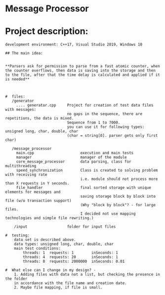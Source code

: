 # Message Processor


# Project description:
	development environment: C++17, Visual Studio 2019, Windows 10
	
	## The main idea:


	**Parsers ask for permission to parse from a fast atomic counter, when the counter overflows, then data is saving into the storage and then to the file, after that the time delay is calculated and applied if it is needed**

	
	
	#  files:
	   /generator
	     .... generator.cpp     Project for creation of test data files with messages: 
		                        no gaps in the sequence, there are repetitions, the data is mixed.
								Sequence from 1 to 7000.
								you can use it for following types: unsigned long, char, double, char
								(char = string[0]. parser gets only first char)
								
	   /message_processor
	     main.cpp                     execution and main tests
		 manager                      manager of the module
		 core_message_processor       data parsing, class for multithreading
		 speed_synchronization        Class is created to solving problem with receiving rate
                               		  i.e. module should not process more than X requests in Y seconds.
		 file_handler                 final sorted storage with unique elements for messages and 
		                              saving storage block by block into file (w/o transaction support)
									  (Why "block by block"? - for large files. 
									  I decided not use mapping technologies and simple file rewriting.)
									  
		/input                  folder for input files
		
	#  testing:
		data set is described above.
		data types: unsigned long, char, double, char
		main test conditions:
			threads: 1  requests: 1        inSeconds: 1
			threads: 4  requests: 20       inSeconds: 1			
			threads: 8  requests: 2000000  inSeconds: 0.01			
			
	#  What else can I change in my design? -
		1. Adding files with data not a list, but checking the presence in the folder
		in accordance with the file name and creation date.
		2. Maybe file mapping, if file is small. 

